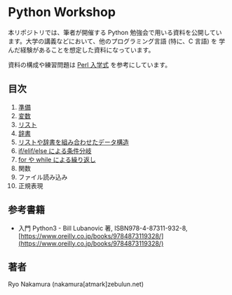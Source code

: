 # Python Workshop

本リポジトリでは、筆者が開催する Python 勉強会で用いる資料を公開してい
ます。大学の講義などにおいて、他のプログラミング言語 (特に、C 言語) を
学んだ経験があることを想定した資料になっています。

資料の構成や練習問題は [Perl 入学式](https://www.perl-entrance.org/)
を参考にしています。

## 目次

1. [準備](https://github.com/r-nakamura/python-workshop/blob/master/preliminary.md)
2. [変数](https://github.com/r-nakamura/python-workshop/blob/master/variable.md)
3. [リスト](https://github.com/r-nakamura/python-workshop/blob/master/list.md)
4. [辞書](https://github.com/r-nakamura/python-workshop/blob/master/dict.md)
5. [リストや辞書を組み合わせたデータ構造](https://github.com/r-nakamura/python-workshop/blob/master/list-dict.md)
6. [if/elif/else による条件分岐](https://github.com/r-nakamura/python-workshop/blob/master/if-elif-else.md)
7. [for や while による繰り返し](https://github.com/r-nakamura/python-workshop/blob/master/for-while.md)
8. 関数
9. ファイル読み込み
10. 正規表現

## 参考書籍

* 入門 Python3 - Bill Lubanovic 著, ISBN978-4-87311-932-8, [https://www.oreilly.co.jp/books/9784873119328/](https://www.oreilly.co.jp/books/9784873119328/)

## 著者

Ryo Nakamura (nakamura[atmark]zebulun.net)
